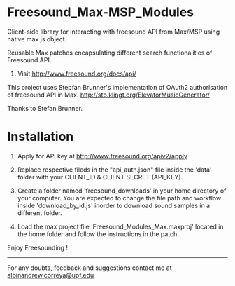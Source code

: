 # Freesound_Max-MSP_Modules

Client-side library for interacting with freesound API from Max/MSP using native max js object.

Reusable Max patches encapsulating different search functionalities of Freesound API.

1. Visit http://www.freesound.org/docs/api/ 

This project uses Stepfan Brunner's implementation of OAuth2 authorisation of freesound API in Max.
http://stb.klingt.org/ElevatorMusicGenerator/

Thanks to Stefan Brunner.


# Installation 

1. Apply for API key at http://www.freesound.org/apiv2/apply 

2. Replace respective fileds in the "api_auth.json" file inside the 'data' folder with your CLIENT_ID & CLIENT SECRET (API_KEY).

3. Create a folder named 'freesound_downloads' in your home directory of your computer. You are expected to change the file path and workflow inside 'download_by_id.js' inorder to download sound samples in a different folder.

4. Load the max project file 'Freesound_Modules_Max.maxproj' located in the home folder and follow the instructions in the patch.



Enjoy Freesounding !


-------------------------
For any doubts, feedback and suggestions contact me at albinandrew.correya@upf.edu























